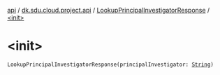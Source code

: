 [api](../../index.md) / [dk.sdu.cloud.project.api](../index.md) / [LookupPrincipalInvestigatorResponse](index.md) / [&lt;init&gt;](./-init-.md)

# &lt;init&gt;

`LookupPrincipalInvestigatorResponse(principalInvestigator: `[`String`](https://kotlinlang.org/api/latest/jvm/stdlib/kotlin/-string/index.html)`)`